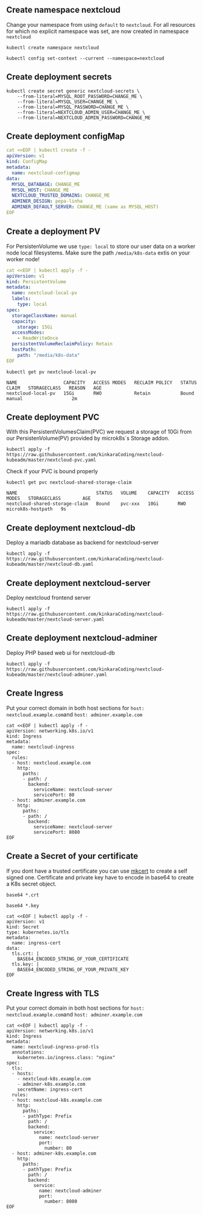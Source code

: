 

## Create namespace nextcloud

Change your namespace from using `default` to `nextcloud`.
For all resources for which no explicit namespace was set, are now created in namespace `nextcloud` 

``` shell
kubectl create namespace nextcloud
```

``` shell
kubectl config set-context --current --namespace=nextcloud
```


## Create deployment secrets


``` shell
kubectl create secret generic nextcloud-secrets \
    --from-literal=MYSQL_ROOT_PASSWORD=CHANGE_ME \
    --from-literal=MYSQL_USER=CHANGE_ME \
    --from-literal=MYSQL_PASSWORD=CHANGE_ME \
    --from-literal=NEXTCLOUD_ADMIN_USER=CHANGE_ME \
    --from-literal=NEXTCLOUD_ADMIN_PASSWORD=CHANGE_ME
```
## Create deployment configMap

``` yaml
cat <<EOF | kubectl create -f -
apiVersion: v1
kind: ConfigMap
metadata:
  name: nextcloud-configmap
data:
  MYSQL_DATABASE: CHANGE_ME
  MYSQL_HOST: CHANGE_ME
  NEXTCLOUD_TRUSTED_DOMAINS: CHANGE_ME
  ADMINER_DESIGN: pepa-linha
  ADMINER_DEFAULT_SERVER: CHANGE_ME (same as MYSQL_HOST)
EOF
```

## Create a deployment PV
For PersistenVolume we use `type: local` to store our user data on a worker node local filesystems.
Make sure the path `/media/k8s-data` extis on your worker node!

``` yaml
cat <<EOF | kubectl apply -f -
apiVersion: v1
kind: PersistentVolume
metadata:
  name: nextcloud-local-pv
  labels:
    type: local
spec:
  storageClassName: manual
  capacity:
    storage: 15Gi
  accessModes:
    - ReadWriteOnce
  persistentVolumeReclaimPolicy: Retain
  hostPath:
    path: "/media/k8s-data"
EOF
```

``` shell
kubectl get pv nextcloud-local-pv
``` 

``` shell
NAME                 CAPACITY   ACCESS MODES   RECLAIM POLICY   STATUS   CLAIM   STORAGECLASS   REASON   AGE
nextcloud-local-pv   15Gi       RWO            Retain           Bound             manual                  2m
``` 

## Create deployment PVC
With this PersistentVolumesClaim(PVC) we request a storage of 10Gi from our PersistenVolume(PV)
provided by microk8s´s Storage addon.

``` shell
kubectl apply -f https://raw.githubusercontent.com/kinkaraCoding/nextcloud-kubeadm/master/nextcloud-pvc.yaml
```

Check if your PVC is bound properly

``` shell
kubectl get pvc nextcloud-shared-storage-claim
``` 

``` shell
NAME                             STATUS   VOLUME    CAPACITY   ACCESS MODES   STORAGECLASS        AGE
nextcloud-shared-storage-claim   Bound    pvc-xxx   10Gi       RWO            microk8s-hostpath   9s
``` 


## Create deployment nextcloud-db
Deploy a mariadb database as backend for nextcloud-server

``` shell
kubectl apply -f  https://raw.githubusercontent.com/kinkaraCoding/nextcloud-kubeadm/master/nextcloud-db.yaml
```

## Create deployment nextcloud-server
Deploy nextcloud frontend server


``` shell
kubectl apply -f https://raw.githubusercontent.com/kinkaraCoding/nextcloud-kubeadm/master/nextcloud-server.yaml
```  


## Create deployment nextcloud-adminer
Deploy PHP based web ui for nextcloud-db
``` shell
kubectl apply -f https://raw.githubusercontent.com/kinkaraCoding/nextcloud-kubeadm/master/nextcloud-adminer.yaml
```  


## Create Ingress
Put your correct domain in both host sections for `host: nextcloud.example.com`and `host: adminer.example.com`

``` shell
cat <<EOF | kubectl apply -f -
apiVersion: networking.k8s.io/v1
kind: Ingress
metadata:
  name: nextcloud-ingress
spec:
  rules:
  - host: nextcloud.example.com
    http:
      paths:
      - path: /
        backend:
          serviceName: nextcloud-server
          servicePort: 80
  - host: adminer.example.com
    http:
      paths:
      - path: /
        backend:
          serviceName: nextcloud-server
          servicePort: 8080
EOF
```  

## Create a Secret of your certificate
If you dont have a trusted certificate you can use [mkcert](https://github.com/FiloSottile/mkcert) to
create a self signed one. Certificate and private key have to encode in base64 to create a K8s secret
object.


``` shell
base64 *.crt
```  

``` shell
base64 *.key
```  


``` shell
cat <<EOF | kubectl apply -f -
apiVersion: v1
kind: Secret
type: kubernetes.io/tls
metadata:
  name: ingress-cert
data:
  tls.crt: |
    BASE64_ENCODED_STRING_OF_YOUR_CERTIFICATE
  tls.key: |
    BASE64_ENCODED_STRING_OF_YOUR_PRIVATE_KEY
EOF
```


## Create Ingress with TLS 
Put your correct domain in both host sections for `host: nextcloud.example.com`and `host: adminer.example.com`

``` shell
cat <<EOF | kubectl apply -f -
apiVersion: networking.k8s.io/v1
kind: Ingress
metadata:
  name: nextcloud-ingress-prod-tls
  annotations:
    kubernetes.io/ingress.class: "nginx"    
spec:
  tls:
  - hosts:
    - nextcloud-k8s.example.com
    - adminer-k8s.example.com
    secretName: ingress-cert
  rules:
  - host: nextcloud-k8s.example.com
    http:
      paths:
      - pathType: Prefix
        path: /
        backend:
          service:
            name: nextcloud-server
            port:
              number: 80
  - host: adminer-k8s.example.com
    http:
      paths:
      - pathType: Prefix
        path: /
        backend:
          service:
            name: nextcloud-adminer
            port:
              number: 8080
EOF
```
